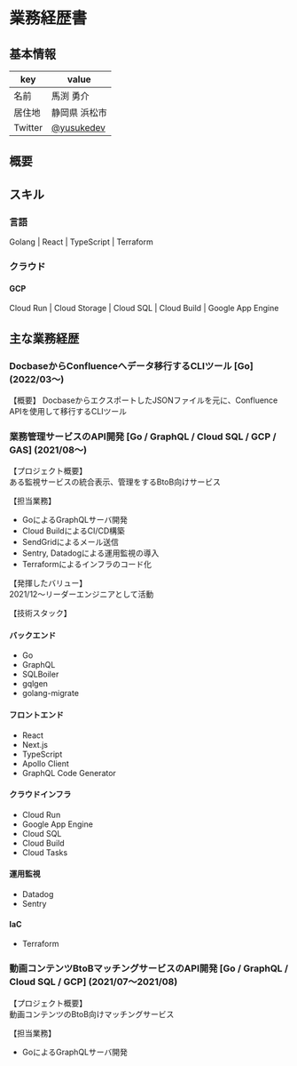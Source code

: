 # 業務経歴書

## 基本情報
|key|value|
|---|---|
|名前|馬渕 勇介|
|居住地|静岡県 浜松市|
|Twitter|[@yusukedev](https://twitter.com/yusukedev)|

## 概要

## スキル

### 言語
Golang | React | TypeScript | Terraform

### クラウド

#### GCP
Cloud Run | Cloud Storage | Cloud SQL | Cloud Build | Google App Engine

## 主な業務経歴

### DocbaseからConfluenceへデータ移行するCLIツール [Go] (2022/03〜)

【概要】
DocbaseからエクスポートしたJSONファイルを元に、Confluence APIを使用して移行するCLIツール

### 業務管理サービスのAPI開発 [Go / GraphQL / Cloud SQL / GCP / GAS] (2021/08〜)

【プロジェクト概要】  
ある監視サービスの統合表示、管理をするBtoB向けサービス

【担当業務】  

- GoによるGraphQLサーバ開発
- Cloud BuildによるCI/CD構築
- SendGridによるメール送信
- Sentry, Datadogによる運用監視の導入
- Terraformによるインフラのコード化

【発揮したバリュー】  
2021/12〜リーダーエンジニアとして活動

【技術スタック】

#### バックエンド
- Go
- GraphQL
- SQLBoiler
- gqlgen
- golang-migrate

#### フロントエンド
- React
- Next.js
- TypeScript
- Apollo Client
- GraphQL Code Generator

#### クラウドインフラ
- Cloud Run
- Google App Engine
- Cloud SQL
- Cloud Build
- Cloud Tasks

#### 運用監視
- Datadog
- Sentry

#### IaC
- Terraform

### 動画コンテンツBtoBマッチングサービスのAPI開発 [Go / GraphQL / Cloud SQL / GCP] (2021/07〜2021/08)

【プロジェクト概要】  
動画コンテンツのBtoB向けマッチングサービス

【担当業務】

- GoによるGraphQLサーバ開発

